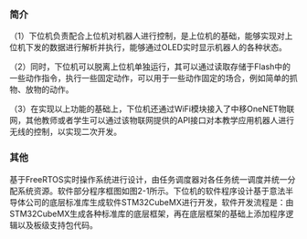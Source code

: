 ### 简介

（1）下位机负责配合上位机对机器人进行控制，是上位机的基础，能够实现对上位机下发的数据进行解析并执行，能够通过OLED实时显示机器人的各种状态。

（2）同时，下位机可以脱离上位机单独运行，其可以通过读取存储于Flash中的一些动作指令，执行一些固定动作，可以用于一些动作固定的场合，例如简单的抓物、放物的动作。

（3）在实现以上功能的基础上，下位机还通过WiFi模块接入了中移OneNET物联网，其他教师或者学生可以通过该物联网提供的API接口对本教学应用机器人进行无线的控制，以实现二次开发。

### 其他

​		基于FreeRTOS实时操作系统进行设计，由任务调度器对各任务统一调度并统一分配系统资源。软件部分程序框图如图2-1所示。下位机的软件程序设计基于意法半导体公司的底层标准库生成软件STM32CubeMX进行开发，软件开发流程是：由STM32CubeMX生成各种标准库的底层框架，再在底层框架的基础上添加程序逻辑以及板级支持包代码。

